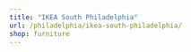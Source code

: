 ```yaml
---
title: "IKEA South Philadelphia"
url: /philadelphia/ikea-south-philadelphia/
shop: furniture
---
```

